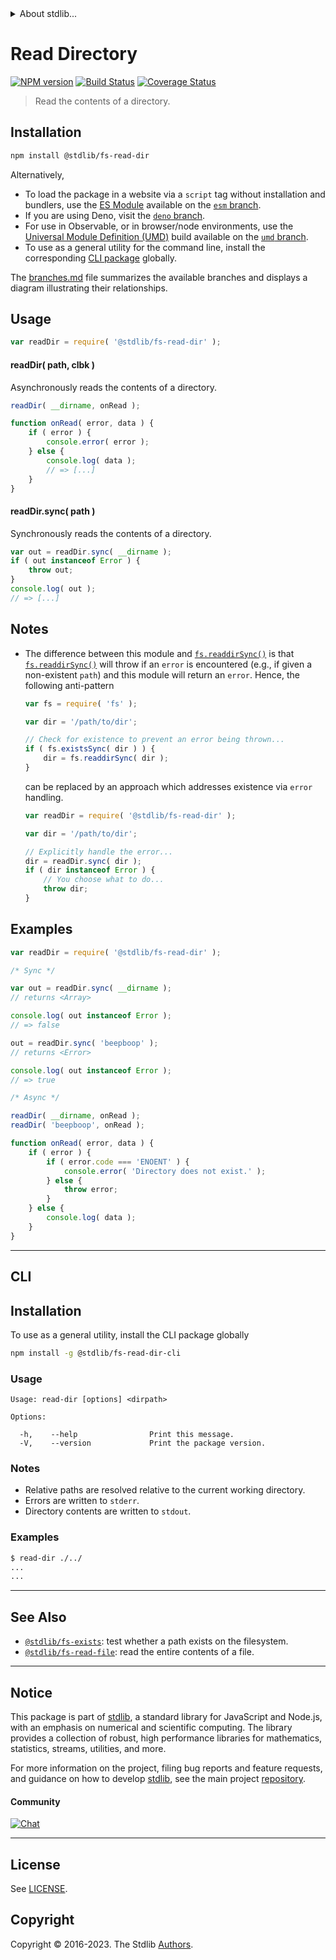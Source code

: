 <!--

@license Apache-2.0

Copyright (c) 2018 The Stdlib Authors.

Licensed under the Apache License, Version 2.0 (the "License");
you may not use this file except in compliance with the License.
You may obtain a copy of the License at

   http://www.apache.org/licenses/LICENSE-2.0

Unless required by applicable law or agreed to in writing, software
distributed under the License is distributed on an "AS IS" BASIS,
WITHOUT WARRANTIES OR CONDITIONS OF ANY KIND, either express or implied.
See the License for the specific language governing permissions and
limitations under the License.

-->


<details>
  <summary>
    About stdlib...
  </summary>
  <p>We believe in a future in which the web is a preferred environment for numerical computation. To help realize this future, we've built stdlib. stdlib is a standard library, with an emphasis on numerical and scientific computation, written in JavaScript (and C) for execution in browsers and in Node.js.</p>
  <p>The library is fully decomposable, being architected in such a way that you can swap out and mix and match APIs and functionality to cater to your exact preferences and use cases.</p>
  <p>When you use stdlib, you can be absolutely certain that you are using the most thorough, rigorous, well-written, studied, documented, tested, measured, and high-quality code out there.</p>
  <p>To join us in bringing numerical computing to the web, get started by checking us out on <a href="https://github.com/stdlib-js/stdlib">GitHub</a>, and please consider <a href="https://opencollective.com/stdlib">financially supporting stdlib</a>. We greatly appreciate your continued support!</p>
</details>

# Read Directory

[![NPM version][npm-image]][npm-url] [![Build Status][test-image]][test-url] [![Coverage Status][coverage-image]][coverage-url] <!-- [![dependencies][dependencies-image]][dependencies-url] -->

> Read the contents of a directory.

<section class="installation">

## Installation

```bash
npm install @stdlib/fs-read-dir
```

Alternatively,

-   To load the package in a website via a `script` tag without installation and bundlers, use the [ES Module][es-module] available on the [`esm` branch][esm-url].
-   If you are using Deno, visit the [`deno` branch][deno-url].
-   For use in Observable, or in browser/node environments, use the [Universal Module Definition (UMD)][umd] build available on the [`umd` branch][umd-url].
-   To use as a general utility for the command line, install the corresponding [CLI package][cli-section] globally.

The [branches.md][branches-url] file summarizes the available branches and displays a diagram illustrating their relationships.

</section>

<section class="usage">

## Usage

```javascript
var readDir = require( '@stdlib/fs-read-dir' );
```

#### readDir( path, clbk )

Asynchronously reads the contents of a directory.

```javascript
readDir( __dirname, onRead );

function onRead( error, data ) {
    if ( error ) {
        console.error( error );
    } else {
        console.log( data );
        // => [...]
    }
}
```

#### readDir.sync( path )

Synchronously reads the contents of a directory.

```javascript
var out = readDir.sync( __dirname );
if ( out instanceof Error ) {
    throw out;
}
console.log( out );
// => [...]
```

</section>

<!-- /.usage -->

<section class="notes">

## Notes

-   The difference between this module and [`fs.readdirSync()`][fs] is that [`fs.readdirSync()`][fs] will throw if an `error` is encountered (e.g., if given a non-existent `path`) and this module will return an `error`. Hence, the following anti-pattern

    ```javascript
    var fs = require( 'fs' );

    var dir = '/path/to/dir';

    // Check for existence to prevent an error being thrown...
    if ( fs.existsSync( dir ) ) {
        dir = fs.readdirSync( dir );
    }
    ```

    can be replaced by an approach which addresses existence via `error` handling.

    ```javascript
    var readDir = require( '@stdlib/fs-read-dir' );

    var dir = '/path/to/dir';

    // Explicitly handle the error...
    dir = readDir.sync( dir );
    if ( dir instanceof Error ) {
        // You choose what to do...
        throw dir;
    }
    ```

</section>

<!-- /.notes -->

<section class="examples">

## Examples

<!-- eslint no-undef: "error" -->

```javascript
var readDir = require( '@stdlib/fs-read-dir' );

/* Sync */

var out = readDir.sync( __dirname );
// returns <Array>

console.log( out instanceof Error );
// => false

out = readDir.sync( 'beepboop' );
// returns <Error>

console.log( out instanceof Error );
// => true

/* Async */

readDir( __dirname, onRead );
readDir( 'beepboop', onRead );

function onRead( error, data ) {
    if ( error ) {
        if ( error.code === 'ENOENT' ) {
            console.error( 'Directory does not exist.' );
        } else {
            throw error;
        }
    } else {
        console.log( data );
    }
}
```

</section>

<!-- /.examples -->

* * *

<section class="cli">

## CLI

<section class="installation">

## Installation

To use as a general utility, install the CLI package globally

```bash
npm install -g @stdlib/fs-read-dir-cli
```

</section>

<!-- CLI usage documentation. -->

<section class="usage">

### Usage

```text
Usage: read-dir [options] <dirpath>

Options:

  -h,    --help                Print this message.
  -V,    --version             Print the package version.
```

</section>

<!-- /.usage -->

<section class="notes">

### Notes

-   Relative paths are resolved relative to the current working directory.
-   Errors are written to `stderr`.
-   Directory contents are written to `stdout`.

</section>

<!-- /.notes -->

<section class="examples">

### Examples

```bash
$ read-dir ./../
...
...
```

</section>

<!-- /.examples -->

</section>

<!-- /.cli -->

<!-- Section for related `stdlib` packages. Do not manually edit this section, as it is automatically populated. -->

<section class="related">

* * *

## See Also

-   <span class="package-name">[`@stdlib/fs-exists`][@stdlib/fs/exists]</span><span class="delimiter">: </span><span class="description">test whether a path exists on the filesystem.</span>
-   <span class="package-name">[`@stdlib/fs-read-file`][@stdlib/fs/read-file]</span><span class="delimiter">: </span><span class="description">read the entire contents of a file.</span>

</section>

<!-- /.related -->

<!-- Section for all links. Make sure to keep an empty line after the `section` element and another before the `/section` close. -->


<section class="main-repo" >

* * *

## Notice

This package is part of [stdlib][stdlib], a standard library for JavaScript and Node.js, with an emphasis on numerical and scientific computing. The library provides a collection of robust, high performance libraries for mathematics, statistics, streams, utilities, and more.

For more information on the project, filing bug reports and feature requests, and guidance on how to develop [stdlib][stdlib], see the main project [repository][stdlib].

#### Community

[![Chat][chat-image]][chat-url]

---

## License

See [LICENSE][stdlib-license].


## Copyright

Copyright &copy; 2016-2023. The Stdlib [Authors][stdlib-authors].

</section>

<!-- /.stdlib -->

<!-- Section for all links. Make sure to keep an empty line after the `section` element and another before the `/section` close. -->

<section class="links">

[npm-image]: http://img.shields.io/npm/v/@stdlib/fs-read-dir.svg
[npm-url]: https://npmjs.org/package/@stdlib/fs-read-dir

[test-image]: https://github.com/stdlib-js/fs-read-dir/actions/workflows/test.yml/badge.svg?branch=main
[test-url]: https://github.com/stdlib-js/fs-read-dir/actions/workflows/test.yml?query=branch:main

[coverage-image]: https://img.shields.io/codecov/c/github/stdlib-js/fs-read-dir/main.svg
[coverage-url]: https://codecov.io/github/stdlib-js/fs-read-dir?branch=main

<!--

[dependencies-image]: https://img.shields.io/david/stdlib-js/fs-read-dir.svg
[dependencies-url]: https://david-dm.org/stdlib-js/fs-read-dir/main

-->

[chat-image]: https://img.shields.io/gitter/room/stdlib-js/stdlib.svg
[chat-url]: https://app.gitter.im/#/room/#stdlib-js_stdlib:gitter.im

[stdlib]: https://github.com/stdlib-js/stdlib

[stdlib-authors]: https://github.com/stdlib-js/stdlib/graphs/contributors

[cli-section]: https://github.com/stdlib-js/fs-read-dir#cli
[cli-url]: https://github.com/stdlib-js/fs-read-dir/tree/cli
[@stdlib/fs-read-dir]: https://github.com/stdlib-js/fs-read-dir/tree/main

[umd]: https://github.com/umdjs/umd
[es-module]: https://developer.mozilla.org/en-US/docs/Web/JavaScript/Guide/Modules

[deno-url]: https://github.com/stdlib-js/fs-read-dir/tree/deno
[umd-url]: https://github.com/stdlib-js/fs-read-dir/tree/umd
[esm-url]: https://github.com/stdlib-js/fs-read-dir/tree/esm
[branches-url]: https://github.com/stdlib-js/fs-read-dir/blob/main/branches.md

[stdlib-license]: https://raw.githubusercontent.com/stdlib-js/fs-read-dir/main/LICENSE

[fs]: https://nodejs.org/api/fs.html

<!-- <related-links> -->

[@stdlib/fs/exists]: https://github.com/stdlib-js/fs-exists

[@stdlib/fs/read-file]: https://github.com/stdlib-js/fs-read-file

<!-- </related-links> -->

</section>

<!-- /.links -->
